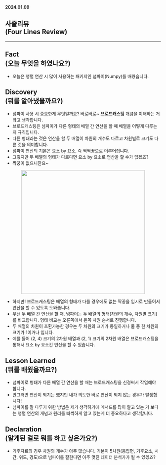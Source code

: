 **2024.01.09**

## 사줄리뷰<br>(Four Lines Review)</br>
---
## Fact<br>(오늘 무엇을 하였나요?)</br>
- 오늘은 행렬 연산 시 많이 사용하는 패키지인 넘파이(Numpy)를 배웠습니다.

## Discovery<br>(뭐를 알아냈을까요?)</br>
- 넘파이 사용 시 중요한게 무엇일까요? 바로바로~ **브로드캐스팅** 개념을 이해하는 거라고 생각합니다.
- 브로드캐스팅은 넘파이가 다른 형태의 배열 간 연산을 할 때 배열을 어떻게 다루는 지 규칙입니다.
- 다른 형태라는 것은 연산을 할 두 배열이 차원의 개수도 다르고 차원별로 크기도 다른 것을 의미합니다.
- 넘파이 연산의 기본은 요소 by 요소, 즉 짝짝꿍으로 이루어집니다.
- 그렇지만 두 배열의 형태가 다르다면 요소 by 요소로 연산을 할 수가 없겠죠?
- 짝꿍이 없으니깐요~

<figure style="text-align: center;">
    <img src = 'https://github.com/user-attachments/assets/47001b67-9ab3-4100-af99-32ca2b15185c' alt='' width='400'>
</figure>

- 하지만! 브로드캐스팅은 배열의 형태가 다를 경우에도 없는 짝꿍을 임시로 만들어서 연산을 할 수 있도록 도와줍니다.
- 우선 두 배열 간 연산을 할 때, 넘파이는 두 배열의 형태(차원의 개수, 차원별 크기)를 비교합니다. 형태 비교는 오른쪽에서 왼쪽 차원 순서로 진행합니다.
- 두 배열의 차원이 호환가능한 경우는 두 차원의 크기가 동일하거나 둘 중 한 차원의 크기가 1이거나 입니다.
- 예를 들어 (2, 4) 크기의 2차원 배열과 (2, 1) 크기의 2차원 배열은 브로드캐스팅을 통해서 요소 by 요소간 연산을 할 수 있습니다.

## Lesson Learned<br>(뭐를 배웠을까요?)</br>
- 넘파이로 형태가 다른 배열 간 연산을 할 때는 브로드캐스팅을 신경써서 작업해야 합니다.
- 안그러면 연산이 되기는 했지만 내가 의도한 바로 연산이 되지 않는 경우가 발생합니다!
- 넘파이를 잘 다루기 위한 방법은 제가 생각하기에 메서드를 많이 알고 있는 거 보다는 행렬 연산의 개념과 원리를 빠싹하게 알고 있는게 더 중요하다고 생각합니다.

## Declaration<br>(알게된 걸로 뭐를 하고 싶은가요?)</br>
- 기후자료의 경우 차원의 개수가 아주 많습니다. 기본이 5차원(등압면, 기후요소, 시간, 위도, 경도)으로 넘파이를 잘한다면 아주 멋진 데이터 분석가가 될 수 있겠죠?